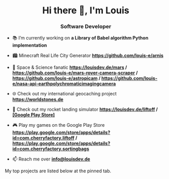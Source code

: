 <h1 align="center">Hi there 👋, I'm Louis</h1>
<h3 align="center">Software Developer</h3>

<!-- <p align="left"> <img src="https://komarev.com/ghpvc/?username=louis-e" alt="louis-e" /> </p> -->

- 📚 I’m currently working on **a Library of Babel algorithm Python implementation**

- 🏙️ Minecraft Real Life City Generator **https://github.com/louis-e/arnis**

- 🌌 Space & Science fanatic **https://louisdev.de/mars / https://github.com/louis-e/mars-rover-camera-scraper / https://github.com/louis-e/astropicam / https://github.com/louis-e/nasa-api-earthpolychromaticimagingcamera**

- 🌐 Check out my international geocaching project **https://worldstones.de**

- 🚀 Check out my rocket landing simulator **https://louisdev.de/liftoff / [[Google Play Store]](https://play.google.com/store/apps/details?id=com.cherryfactory.liftoff)**

- 🎮 Play my games on the Google Play Store **https://play.google.com/store/apps/details?id=com.cherryfactory.liftoff / https://play.google.com/store/apps/details?id=com.cherryfactory.sortingbags**

- 📫 Reach me over **info@louisdev.de**

My top projects are listed below at the pinned tab.

<!-- <p>&nbsp;<img align="center" src="https://github-readme-stats.vercel.app/api?username=louis-e&show_icons=true" alt="louis-e" /></p>

<p align="left"> <a href="https://github.com/louis-e"><img src="https://github.com/louis-e/louis-e/blob/master/badges.png" alt="badges"></a> </p> -->

